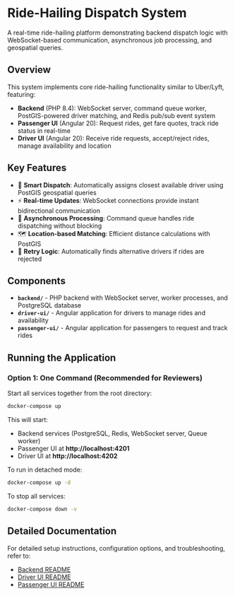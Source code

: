 # Ride-Hailing Dispatch System

A real-time ride-hailing platform demonstrating backend dispatch logic with WebSocket-based communication, asynchronous job processing, and geospatial queries.

## Overview

This system implements core ride-hailing functionality similar to Uber/Lyft, featuring:

- **Backend** (PHP 8.4): WebSocket server, command queue worker, PostGIS-powered driver matching, and Redis pub/sub event system
- **Passenger UI** (Angular 20): Request rides, get fare quotes, track ride status in real-time
- **Driver UI** (Angular 20): Receive ride requests, accept/reject rides, manage availability and location

## Key Features

- 🚗 **Smart Dispatch**: Automatically assigns closest available driver using PostGIS geospatial queries
- ⚡ **Real-time Updates**: WebSocket connections provide instant bidirectional communication
- 🔄 **Asynchronous Processing**: Command queue handles ride dispatching without blocking
- 🗺️ **Location-based Matching**: Efficient distance calculations with PostGIS
- 🔁 **Retry Logic**: Automatically finds alternative drivers if rides are rejected

## Components

- **`backend/`** - PHP backend with WebSocket server, worker processes, and PostgreSQL database
- **`driver-ui/`** - Angular application for drivers to manage rides and availability
- **`passenger-ui/`** - Angular application for passengers to request and track rides

## Running the Application

### Option 1: One Command (Recommended for Reviewers)

Start all services together from the root directory:

```bash
docker-compose up
```

This will start:
- Backend services (PostgreSQL, Redis, WebSocket server, Queue worker)
- Passenger UI at **http://localhost:4201**
- Driver UI at **http://localhost:4202**

To run in detached mode:
```bash
docker-compose up -d
```

To stop all services:
```bash
docker-compose down -v
```

## Detailed Documentation

For detailed setup instructions, configuration options, and troubleshooting, refer to:
- [Backend README](backend/README.md)
- [Driver UI README](driver-ui/README.md)
- [Passenger UI README](passenger-ui/README.md)
